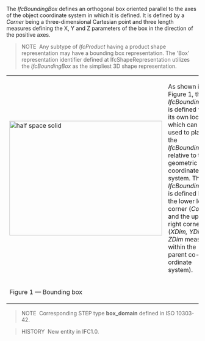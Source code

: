 The _IfcBoundingBox_ defines an orthogonal box oriented parallel to the axes of the object coordinate system in which it is defined. It is defined by a _Corner_ being a three-dimensional Cartesian point and three length measures defining the X, Y and Z parameters of the box in the direction of the positive axes.

> NOTE&nbsp; Any subtype of _IfcProduct_ having a product shape representation may have a bounding box representation. The 'Box' representation identifier defined at IfcShapeRepresentation utilizes the _IfcBoundingBox_ as the simpliest 3D shape representation.

<table cellpadding="2" cellspacing="2">
<tr>
<td><img src="../../../figures/IfcBoundingBox-Layout1.gif" alt="half space solid" width="400" height="300" border="0"></td>
<td style="vertical-align:bottom;">
<p class="small">As shown in Figure 1, the <em>IfcBoundingBox</em> is defined with its own location which can be used to place the
<em>IfcBoundingBox</em> relative to the geometric coordinate system. The <em>IfcBoundingBox</em> is defined by the
lower left corner (<em>Corner</em>) and the upper right corner (<em>XDim, YDim, ZDim</em> measured within the parent
co-ordinate system).</p>
</td>
</tr>
<tr>
<td>
<p class="figure">Figure 1 &mdash; Bounding box</p>
</td>
<td>&nbsp;</td>
</tr>
</table>

> NOTE&nbsp; Corresponding STEP type **box_domain** defined in ISO 10303-42.

> HISTORY&nbsp; New entity in IFC1.0.